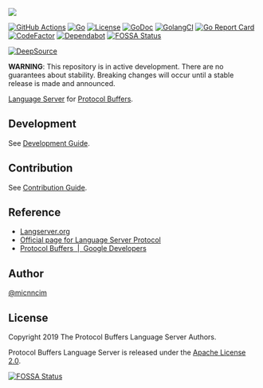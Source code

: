 ![](docs/assets/logo.png)

[![GitHub Actions][github-actions-badge]][github-actions]
[![Go][go-badge]][go]
[![License][license-badge]][license]
[![GoDoc][pkg.go.dev-badge]][pkg.go.dev]
[![GolangCI][golangci-badge]][golangci]
[![Go Report Card][go-report-card-badge]][go-report-card]
[![CodeFactor][codefactor-badge]][codefactor]
[![Dependabot][dependabot-badge]][dependabot]
[![FOSSA Status](https://app.fossa.io/api/projects/git%2Bgithub.com%2Fmicnncim%2Fprotocol-buffers-language-server.svg?type=shield)](https://app.fossa.io/projects/git%2Bgithub.com%2Fmicnncim%2Fprotocol-buffers-language-server?ref=badge_shield)

[![DeepSource][deepsource-badge]][deepsource]

**WARNING**:
This repository is in active development.
There are no guarantees about stability.
Breaking changes will occur until a stable release is made and announced.

[Language Server](https://langserver.org/) for [Protocol Buffers](https://developers.google.com/protocol-buffers/).

## Development

See [Development Guide](./docs/development.md).

## Contribution

See [Contribution Guide](./CONTRIBUTING.md).

## Reference

- [Langserver.org](https://langserver.org/)
- [Official page for Language Server Protocol](https://microsoft.github.io/language-server-protocol/)
- [Protocol Buffers  |  Google Developers](https://developers.google.com/protocol-buffers/)

## Author

[@micnncim](https://github.com/micnncim)

## License

Copyright 2019 The Protocol Buffers Language Server Authors.

Protocol Buffers Language Server is released under the [Apache License 2.0](./LICENSE).

<!-- badge links -->

[github-actions]: https://github.com/micnncim/protocol-buffers-language-server/actions
[go]: https://golang.org/dl
[license]: LICENSE
[pkg.go.dev]: https://pkg.go.dev/github.com/micnncim/protocol-buffers-language-server
[go-report-card]: https://goreportcard.com/report/github.com/micnncim/protocol-buffers-language-server
[golangci]: https://golangci.com/r/github.com/micnncim/protocol-buffers-language-server
[codefactor]: https://www.codefactor.io/repository/github/micnncim/protocol-buffers-language-server
[dependabot]: https://dependabot.com
[deepsource]: https://deepsource.io/gh/micnncim/protocol-buffers-language-server/?ref=repository-badge

[github-actions-badge]: https://github.com/micnncim/protocol-buffers-language-server/workflows/Main%20Workflow/badge.svg
[go-badge]: https://img.shields.io/badge/Go-1.13-blue
[license-badge]: https://img.shields.io/badge/license-Apache%202.0-%23E93424
[pkg.go.dev-badge]: https://img.shields.io/badge/pkg.go.dev-reference-blue
[go-report-card-badge]: https://goreportcard.com/badge/github.com/micnncim/protocol-buffers-language-server
[golangci-badge]: https://golangci.com/badges/github.com/micnncim/protocol-buffers-language-server.svg
[codefactor-badge]: https://www.codefactor.io/repository/github/micnncim/protocol-buffers-language-server/badge
[dependabot-badge]: https://badgen.net/badge/icon/Dependabot?icon=dependabot&label&color=blue
[deepsource-badge]: https://static.deepsource.io/deepsource-badge-light.svg


[![FOSSA Status](https://app.fossa.io/api/projects/git%2Bgithub.com%2Fmicnncim%2Fprotocol-buffers-language-server.svg?type=large)](https://app.fossa.io/projects/git%2Bgithub.com%2Fmicnncim%2Fprotocol-buffers-language-server?ref=badge_large)